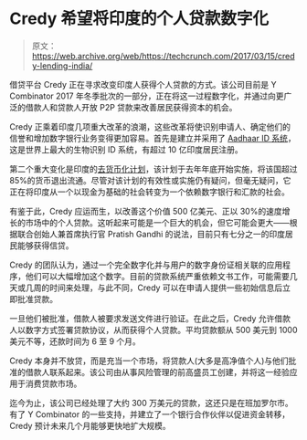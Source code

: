 # Credy 希望将印度的个人贷款数字化 

> 原文：<https://web.archive.org/web/https://techcrunch.com/2017/03/15/credy-lending-india/>

借贷平台 Credy 正在寻求改变印度人获得个人贷款的方式。该公司目前是 Y Combinator 2017 年冬季批次的一部分，正在将这一过程数字化，并通过向更广泛的借款人和贷款人开放 P2P 贷款来改善居民获得资本的机会。

Credy 正乘着印度几项重大改革的浪潮，这些改革将使识别申请人、确定他们的信誉和增加数字银行业务变得更加容易。首先是建立并采用了 [Aadhaar ID 系统](https://web.archive.org/web/20221206184743/https://en.wikipedia.org/wiki/Aadhaar)，这是世界上最大的生物识别 ID 系统，有超过 10 亿印度居民注册。

第二个重大变化是印度的[去货币化计划](https://web.archive.org/web/20221206184743/https://en.wikipedia.org/wiki/2016_Indian_banknote_demonetisation)，该计划于去年年底开始实施，将该国超过 85%的货币退出流通。尽管对该计划的有效性或实施仍有疑问，但毫无疑问，它正在将印度从一个以现金为基础的社会转变为一个依赖数字银行和汇款的社会。

有鉴于此，Credy 应运而生，以改善这个价值 500 亿美元、正以 30%的速度增长的市场中的个人贷款。这听起来可能是一个巨大的机会，但它可能会更大——根据联合创始人兼首席执行官 Pratish Gandhi 的说法，目前只有七分之一的印度居民能够获得信贷。

Credy 的团队认为，通过一个完全数字化并与用户的数字身份证相关联的应用程序，他们可以大幅增加这个数字。目前的贷款系统严重依赖文书工作，可能需要几天或几周的时间来处理，与此不同，Credy 可以在申请人提供一些初始信息后立即批准贷款。

一旦他们被批准，借款人被要求发送文件进行验证。在此之后，Credy 允许借款人以数字方式签署贷款协议，从而获得个人贷款。平均贷款额从 500 美元到 1000 美元不等，还款时间为 6 至 9 个月。

Credy 本身并不放贷，而是充当一个市场，将贷款人(大多是高净值个人)与他们批准的借款人联系起来。该公司由从事风险管理的前高盛员工创建，并将这一经验应用于消费贷款市场。

迄今为止，该公司已经处理了大约 300 万美元的贷款，这还只是在班加罗尔市。有了 Y Combinator 的一些支持，并建立了一个银行合作伙伴以促进资金转移，Credy 预计未来几个月能够更快地扩大规模。
